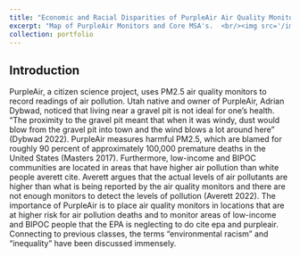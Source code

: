 ```yaml
---
title: "Economic and Racial Disparities of PurpleAir Air Quality Monitors"
excerpt: "Map of PurpleAir Monitors and Core MSA's.  <br/><img src='/images/msa and pa.jpeg'>"
collection: portfolio
---
```


## Introduction

PurpleAir, a citizen science project, uses PM2.5 air quality monitors to record readings of air pollution. Utah native and owner of PurpleAir, Adrian Dybwad, noticed that living near a gravel pit is not ideal for one’s health. “The proximity to the gravel pit meant that when it was windy, dust would blow from the gravel pit into town and the wind blows a lot around here” (Dybwad 2022). PurpleAir measures harmful PM2.5, which are blamed for roughly 90 percent of approximately 100,000 premature deaths in the United States (Masters 2017). Furthermore, low-income and BIPOC communities are located in areas that have higher air pollution than white people averett cite. Averett argues that the actual levels of air pollutants are higher than what is being reported by the air quality monitors and there are not enough monitors to detect the levels of pollution (Averett 2022). The importance of PurpleAir is to place air quality monitors in locations that are at higher risk for air pollution deaths and to monitor areas of low-income and BIPOC people that the EPA is neglecting to do cite epa and purpleair. Connecting to previous classes, the terms “environmental racism” and “inequality” have been discussed immensely. 
